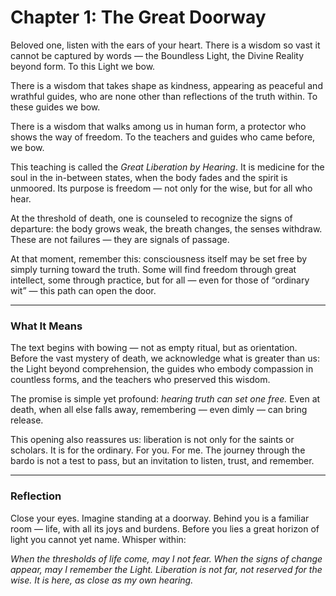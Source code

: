 # Chapter 1: The Great Doorway

Beloved one, listen with the ears of your heart.
There is a wisdom so vast it cannot be captured by words — the Boundless Light, the Divine Reality beyond form. To this Light we bow.

There is a wisdom that takes shape as kindness, appearing as peaceful and wrathful guides, who are none other than reflections of the truth within. To these guides we bow.

There is a wisdom that walks among us in human form, a protector who shows the way of freedom. To the teachers and guides who came before, we bow.

This teaching is called the *Great Liberation by Hearing*. It is medicine for the soul in the in-between states, when the body fades and the spirit is unmoored. Its purpose is freedom — not only for the wise, but for all who hear.

At the threshold of death, one is counseled to recognize the signs of departure: the body grows weak, the breath changes, the senses withdraw. These are not failures — they are signals of passage.

At that moment, remember this: consciousness itself may be set free by simply turning toward the truth. Some will find freedom through great intellect, some through practice, but for all — even for those of “ordinary wit” — this path can open the door.

---

### What It Means

The text begins with bowing — not as empty ritual, but as orientation. Before the vast mystery of death, we acknowledge what is greater than us: the Light beyond comprehension, the guides who embody compassion in countless forms, and the teachers who preserved this wisdom.

The promise is simple yet profound: *hearing truth can set one free.* Even at death, when all else falls away, remembering — even dimly — can bring release.

This opening also reassures us: liberation is not only for the saints or scholars. It is for the ordinary. For you. For me. The journey through the bardo is not a test to pass, but an invitation to listen, trust, and remember.

---

### Reflection

Close your eyes. Imagine standing at a doorway. Behind you is a familiar room — life, with all its joys and burdens. Before you lies a great horizon of light you cannot yet name. Whisper within:

*When the thresholds of life come, may I not fear.
When the signs of change appear, may I remember the Light.
Liberation is not far, not reserved for the wise.
It is here, as close as my own hearing.*
